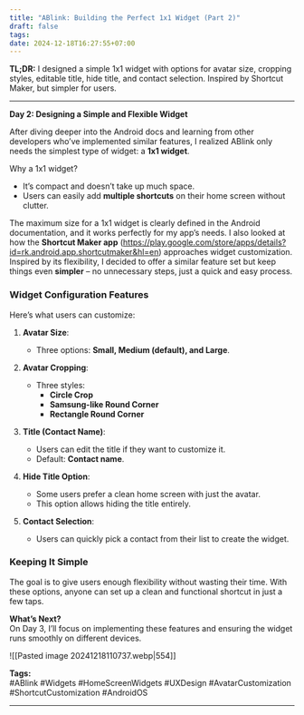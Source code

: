 ```yaml
---
title: "ABlink: Building the Perfect 1x1 Widget (Part 2)"
draft: false
tags: 
date: 2024-12-18T16:27:55+07:00
---
```

**TL;DR:** I designed a simple 1x1 widget with options for avatar size, cropping styles, editable title, hide title, and contact selection. Inspired by Shortcut Maker, but simpler for users.

---

**Day 2: Designing a Simple and Flexible Widget**

After diving deeper into the Android docs and learning from other developers who’ve implemented similar features, I realized ABlink only needs the simplest type of widget: a **1x1 widget**.

Why a 1x1 widget?

- It’s compact and doesn’t take up much space.
- Users can easily add **multiple shortcuts** on their home screen without clutter.

The maximum size for a 1x1 widget is clearly defined in the Android documentation, and it works perfectly for my app’s needs. I also looked at how the **Shortcut Maker app** (https://play.google.com/store/apps/details?id=rk.android.app.shortcutmaker&hl=en) approaches widget customization. Inspired by its flexibility, I decided to offer a similar feature set but keep things even **simpler** – no unnecessary steps, just a quick and easy process.

### Widget Configuration Features

Here’s what users can customize:

1. **Avatar Size**:
    
    - Three options: **Small, Medium (default), and Large**.
2. **Avatar Cropping**:
    
    - Three styles:
        - **Circle Crop**
        - **Samsung-like Round Corner**
        - **Rectangle Round Corner**
3. **Title (Contact Name)**:
    
    - Users can edit the title if they want to customize it.
    - Default: **Contact name**.
4. **Hide Title Option**:
    
    - Some users prefer a clean home screen with just the avatar.
    - This option allows hiding the title entirely.
5. **Contact Selection**:
    
    - Users can quickly pick a contact from their list to create the widget.

### Keeping It Simple

The goal is to give users enough flexibility without wasting their time. With these options, anyone can set up a clean and functional shortcut in just a few taps.

**What’s Next?**  
On Day 3, I’ll focus on implementing these features and ensuring the widget runs smoothly on different devices.

![[Pasted image 20241218110737.webp|554]]

**Tags:**  
#ABlink #Widgets #HomeScreenWidgets #UXDesign #AvatarCustomization #ShortcutCustomization #AndroidOS

---